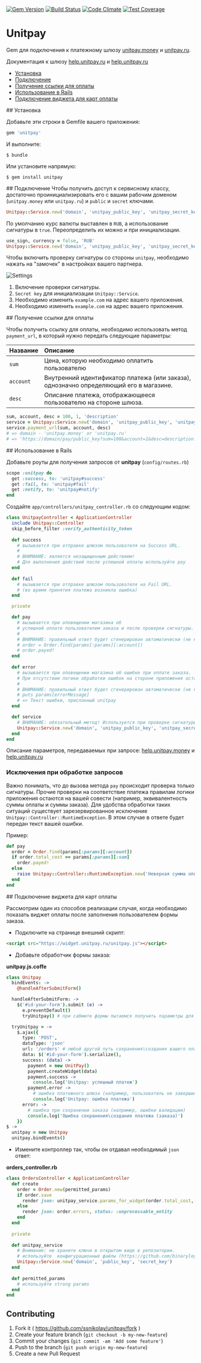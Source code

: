 [![Gem Version](https://badge.fury.io/rb/unitpay.svg)](https://badge.fury.io/rb/unitpay)
[![Build Status](https://travis-ci.org/ssnikolay/unitpay.svg?branch=master)](https://travis-ci.org/ssnikolay/unitpay)
[![Code Climate](https://codeclimate.com/github/ssnikolay/unitpay.svg)](https://codeclimate.com/github/ssnikolay/unitpay)
[![Test Coverage](https://codeclimate.com/github/ssnikolay/unitpay/badges/coverage.svg)](https://codeclimate.com/github/ssnikolay/unitpay/coverage)

# Unitpay

Gem для подключения к платежному шлюзу [unitpay.money](http://unitpay.money) и [unitpay.ru](http://unitpay.ru).

Документация к шлюзу [help.unitpay.ru](http://help.unitpay.money/) и [help.unitpay.ru](http://help.unitpay.ru/)

- [Установка](#installation)
- [Подключение](#setup)
- [Получение ссылки для оплаты](#payment_url)
- [Использование в  Rails](#rails)
- [Подключение виджета для карт оплаты](#widget)

##<a name="installation"></a> Установка

Добавьте эти строки в Gemfile вашего приложения:

```ruby
gem 'unitpay'
```

И выполните:

    $ bundle

Или установите напрямую:

    $ gem install unitpay

##<a name="setup"></a> Подключение
Чтобы получить доступ к сервисному классу, достаточно проинициализировать его с вашим рабочим доменом (`unitpay.money` или `unitpay.ru`) и `public` и `secret` ключами.

```ruby
Unitpay::Service.new('domain', 'unitpay_public_key', 'unitpay_secret_key')
```

По умолчанию курс валюты выставлен в `RUB`, а использование сигнатуры в `true`.
Переопределить их можно и при инициализации.
```ruby
use_sign, currency = false, 'RUB'
Unitpay::Service.new('domain', 'unitpay_public_key', 'unitpay_secret_key', use_sign, currency)
```
Чтобы включить проверку сигнатуры со стороны `unitpay`, необходимо нажать на "замочек" в настройках вашего партнера.

![Settings](https://raw.github.com/ssnikolay/unitpay/master/unitpay.jpg)

1. Включение проверки сигнатуры.
2. `Secret key` для инициализации `Unitpay::Service`.
3. Необходимо изменить `example.com` на адрес вашего приложения.
4. Необходимо изменить `example.com` на адрес вашего приложения.

##<a name="payment_url"></a> Получение ссылки для оплаты

Чтобы получить ссылку для оплаты, необходимо использовать метод `payment_url`, в который нужно передать следующие параметры:

 Название           | Описание
--------------------|:-----------------------------------------
`sum`               | Цена, которую необходимо оплатить пользователю
`account`           | Внутренний идентификатор платежа (или заказа), однозначно определяющий его в магазине.
`desc`              | Описание платежа, отображающееся пользователю на стороне шлюза.

```ruby
sum, account, desc = 100, 1, 'description'
service = Unitpay::Service.new('domain', 'unitpay_public_key', 'unitpay_secret_key')
service.payment_url(sum, account, desc)
# => domain - 'unitpay.money' or 'unitpay.ru'
# => 'https://domain/pay/public_key?sum=100&account=1&desc=description...'
```

##<a name="rails"></a> Использование в  Rails

Добавьте роуты для получения запросов от **unitpay** (`config/routes.rb`)

```ruby
scope :unitpay do
  get :success, to: 'unitpay#success'
  get :fail, to: 'unitpay#fail'
  get :notify, to: 'unitpay#notify'
end
```

Создайте `app/controllers/unitpay_controller.rb` со следующим кодом:

```ruby
class UnitpayController < ApplicationController
  include Unitpay::Controller
  skip_before_filter :verify_authenticity_token
 
  def success
    # вызывается при отправке шлюзом пользователя на Success URL.
    #
    # ВНИМАНИЕ: является незащищенным действием!
    # Для выполнения действий после успешной оплаты используйте pay
  end
  
  def fail
    # вызывается при отправке шлюзом пользователя на Fail URL.
    # (во время принятия платежа возникла ошибка)
  end

  private

  def pay
    # вызывается при оповещении магазина об
    # успешной оплате пользователем заказа и после проверки сигнатуры.
    #
    # ВНИМАНИЕ: правильный ответ будет сгенерирован автоматически (не нужно использовать render\redirect_to)!
    # order = Order.find(params[:params][:account])
    # order.payed!
  end
  
  def error
    # вызывается при оповещении магазина об ошибке при оплате заказа.
    # При отсутствии логики обработки ошибок на стороне приложения оставить метод пустым.
    #
    # ВНИМАНИЕ: правильный ответ будет сгенерирован автоматически (не нужно использовать render\redirect_to)!
    # puts params[errorMessage]
    # => Текст ошибки, присланный unitpay
  end

  def service
    # ВНИМАНИЕ: обязательный метод! Используется при проверке сигнатуры.
    Unitpay::Service.new('domain', 'unitpay_public_key', 'unitpay_secret_key')
  end
end
```

Описание параметров, передаваемых при запросе: [help.unitpay.money](http://help.unitpay.money/article/35-confirmation-payment) и [help.unitpay.ru](http://help.unitpay.ru/article/35-confirmation-payment)

### Исключения при обработке запросов

Важно понимать, что до вызова метода `pay` происходит проверка только сигнатуры.
Прочие проверки на соответствие платежа правилам логики приложения остаются на вашей совести (например, эквивалентность суммы оплаты и суммы заказа).
Для удобства обработки таких ситуаций существует зарезервированное исключение `Unitpay::Controller::RuntimeException`. В этом случае в ответе будет передан текст вашей ошибки.

Пример:

```ruby
def pay
  order = Order.find(params[:params][:account])
  if order.total_cost == params[:params][:sum]
    order.payed!
  else
    raise Unitpay::Controller::RuntimeException.new('Неверная сумма оплаты')
  end
end
```

##<a name="widget"></a> Подключение виджета для карт оплаты

Рассмотрим один из способов реализации случая, когда необходимо показать виджет оплаты после заполнения пользователем формы заказа.

- Подключите на странице внешний скрипт:

```html
<script src="https://widget.unitpay.ru/unitpay.js"></script>
```

- Добавьте обработчик формы заказа:

**unitpay.js.coffe**
```coffee
class Unitpay
  bindEvents: ->
    @handleAfterSubmitForm()

  handleAfterSubmitForm: ->
    $('#id-your-form').submit (e) ->
      e.preventDefault()
      tryUnitpay() # при сабмите формы пытаемся получить параметры для виджета

  tryUnitpay = ->
    $.ajax({
      type: 'POST',
      dataType: 'json'
      url: '/orders' # любой другой путь сохранения\создания вашего платежа (заказа). Не забудьте добавить его в routes.rb
      data: $('#id-your-form').serialize(),
      success: (data) ->
        payment = new UnitPay()
        payment.createWidget(data)
        payment.success ->
          console.log('Unitpay: успешный платеж')
        payment.error ->
          # ошибка платежного шлюза (например, пользователь не завершил оплату)
          console.log('Unitpay: ошибка платежа')
      error: ->
        # ошибка при сохранении заказа (например, ошибки валидации)
        console.log('Ошибка сохранения\создания платежа (заказа)')
    })
$ ->
  unitpay = new Unitpay
  unitpay.bindEvents()

```

- Измените контроллер так, чтобы он отдавал необходимый `json` ответ:

**orders_controller.rb**
```ruby
class OrdersController < ApplicationController
  def create
    order = Order.new(permitted_params)
    if order.save
      render json: unitpay_service.params_for_widget(order.total_cost, order.id, order.description)
    else
      render json: order.errors, status: :unprocessable_entity
    end
  end
  
  private
  
  def unitpay_service
    # Внимание: не храните ключи в открытом виде в репозитории.
    # используйте  конфигурационные файлы (https://github.com/binarylogic/settingslogic) 
    Unitpay::Service.new('domain', 'public_key', 'secret_key')
  end
  
  def permitted_params
    # используйте strong params
  end
end
```

## Contributing

1. Fork it ( https://github.com/ssnikolay/unitpay/fork )
2. Create your feature branch (`git checkout -b my-new-feature`)
3. Commit your changes (`git commit -am 'Add some feature'`)
4. Push to the branch (`git push origin my-new-feature`)
5. Create a new Pull Request
